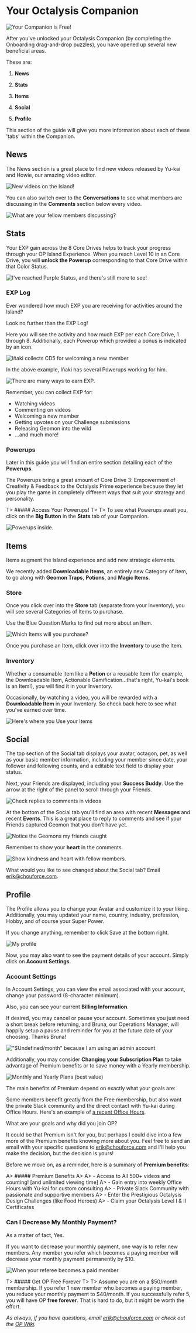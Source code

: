 # Your Octalysis Companion

![Your Companion is Free!](/resources/freecompanion.png)

After you've unlocked your Octalysis Companion (by completing the Onboarding drag-and-drop puzzles), you have opened up several new beneficial areas. 

These are: 

1. **News**

2. **Stats**

3. **Items**

4. **Social**

5. **Profile**

This section of the guide will give you more information about each of these 'tabs' within the Companion. 

## News

The News section is a great place to find new videos released by Yu-kai and Howie, our amazing video editor.

![New videos on the Island!](/resources/videos.png)

You can also switch over to the **Conversations** to see what members are discussing in the **Comments** section below every video. 

![What are your fellow members discussing?](/resources/conversation.png)

## Stats

Your EXP gain across the 8 Core Drives helps to track your progress through your OP Island Experience. When you reach Level 10 in an Core Drive, you will **unlock the Powerup** corresponding to that Core Drive within that Color Status. 

![I've reached Purple Status, and there's still more to see!](/resources/stats.png)

### EXP Log

Ever wondered how much EXP you are receiving for activities around the Island? 

Look no further than the EXP Log!

Here you will see the activity and how much EXP per each Core Drive, 1 through 8. Additionally, each Powerup which provided a bonus is indicated by an icon. 

![Iñaki collects CD5 for welcoming a new member](/resources/inakiexplog.png)

In the above example, Iñaki has several Powerups working for him. 

![There are many ways to earn EXP.](/resources/yukaithinks150.png)

Remember, you can collect EXP for: 

- Watching videos
- Commenting on videos
- Welcoming a new member
- Getting upvotes on your Challenge submissions
- Releasing Geomon into the wild
- ...and much more!


### Powerups

Later in this guide you will find an entire section detailing each of the **Powerups**. 

The Powerups bring a great amount of Core Drive 3: Empowerment of Creativity & Feedback to the Octalysis Prime experience because they let you play the game in completely different ways that suit your strategy and personality.

T> ##### Access Your Powerups!
T>
T> To see what Powerups await you, click on the **Big Button** in the **Stats** tab of your Companion. 

![Powerups inside.](/resources/powerupshere.png)

## Items

Items augment the Island experience and add new strategic elements. 

We recently added **Downloadable Items**, an entirely new Category of Item, to go along with **Geomon Traps**, **Potions**, and **Magic Items**.

### Store

Once you click over into the **Store** tab (separate from your Inventory), you will see several Categories of Items to purchase. 

Use the Blue Question Marks to find out more about an Item. 

![Which Items will you purchase?](/resources/store.png)

Once you purchase an Item, click over into the **Inventory** to use the Item.

### Inventory 

Whether a consumable item like a **Potion** or a reusable Item (for example, the Downloadable Item, Actionable Gamification...that's right, Yu-kai's book is an Item!), you will find it in your Inventory.

Occasionally, by watching a video, you will be rewarded with a **Downloadable Item** in your Inventory. So check back here to see what you've earned over time. 

![Here's where you Use your Items](/resources/inventory.png)

## Social 

The top section of the Social tab displays your avatar, octagon, pet, as well as your basic member information, including your member since date, your follower and following counts, and a editable text field to display your status.

Next, your Friends are displayed, including your **Success Buddy**. Use the arrow at the right of the panel to scroll through your Friends.

![Check replies to comments in videos](/resources/socialmessages.png)

At the bottom of the Social tab you'll find an area with recent **Messages** and recent **Events**. This is a great place to reply to comments and see if your Friends captured Geomon that you don't have yet.

![Notice the Geomons my friends caught](/resources/socialevents.png)

Remember to show your **heart** in the comments. 

![Show kindness and heart with fellow members.](/resources/heart.png)

What would you like to see changed about the Social tab? Email erik@chouforce.com. 

## Profile

The Profile allows you to change your Avatar and customize it to your liking. Additionally, you may updated your name, country, industry, profession, Hobby, and of course your Super Power. 

If you change anything, remember to click Save at the bottom right.

![My profile](/resources/profile.png)

Now, you may also want to see the payment details of your account. Simply click on **Account Settings**.

### Account Settings

In Account Settings, you can view the email associated with your account, change your password (8-character minimum). 

Also, you can see your current **Billing Information**. 

If desired, you may cancel or pause your account. Sometimes you just need a short break before returning, and Bruna, our Operations Manager, will happily setup a pause and reminder for you at the future date of your choosing. Thanks Bruna!

!["$Undefined/month" because I am using an admin account](/resources/accountsettingsadmin.png)

Additionally, you may consider **Changing your Subscription Plan** to take advantage of Premium benefits or to save money with a Yearly membership.

![Monthly and Yearly Plans (best value)](/resources/changesubscription.png)

The main benefits of Premium depend on exactly what your goals are: 

Some members benefit greatly from the Free membership, but also want the private Slack community and the direct contact with Yu-kai during Office Hours. Here's an example of [a recent Office Hours](https://zoom.us/recording/share/Ui8PujK5RWUivT5u99Iqo4-LOcVD8nXsk9l6MEn5yZqwIumekTziMw).

What are your goals and why did you join OP? 

It could be that Premium isn't for you, but perhaps I could dive into a few more of the Premium benefits knowing more about you. Feel free to send an email with your specific questions to erik@chouforce.com and I'll help you make the decision, but the decision is yours!

Before we move on, as a reminder, here is a summary of **Premium benefits**:

A> ##### Premium Benefits
A>
A> - Access to All 500+ videos and counting! [and unlimited viewing time]
A> - Gain entry into weekly Office Hours with Yu-kai for custom consulting
A> - Private Slack Community with passionate and supportive members
A> - Enter the Prestigious Octalysis Design Challenges (like Food Heroes)
A> - Claim your Octalysis Level I & II Certificates

### Can I Decrease My Monthly Payment?

As a matter of fact, Yes.

If you want to decrease your monthly payment, one way is to refer new members. Any member you refer which becomes a paying member will decrease your monthly payment permanently by $10.

![When your referee becomes a paid member](referral.png)

T> ##### Get OP Free Forever
T> 
T> Assume you are on a $50/month membership. If you refer 1 new member who becomes a paying member, you reduce your monthly payment to $40/month. If you successfully refer 5, you will have OP **free forever**. That is hard to do, but it might be worth the effort.

*As always, if you have questions, email erik@chouforce.com or check out the [OP Wiki](https://octalysisprime.fandom.com/wiki/Octalysis_Prime_Wiki).*